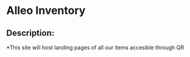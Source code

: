 # Alleo Inventory

## Description:

*This site will host landing pages of all our items accesible through QR